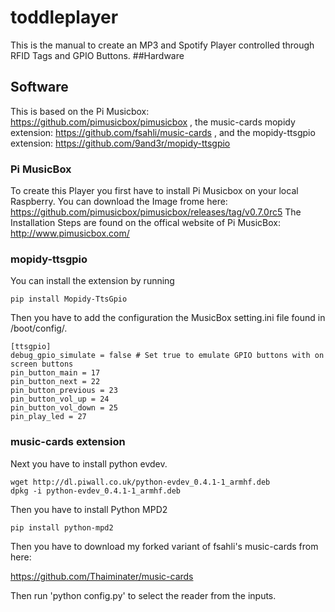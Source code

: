 # toddleplayer
This is the manual to create an MP3 and Spotify Player controlled through RFID Tags and GPIO Buttons. 
##Hardware

## Software
This is based on the Pi Musicbox: https://github.com/pimusicbox/pimusicbox ,
the music-cards mopidy extension: https://github.com/fsahli/music-cards ,
and the mopidy-ttsgpio extension: https://github.com/9and3r/mopidy-ttsgpio

### Pi MusicBox
To create this Player you first have to install Pi Musicbox on your local Raspberry. 
You can download the Image frome here: https://github.com/pimusicbox/pimusicbox/releases/tag/v0.7.0rc5
The Installation Steps are found on the offical website of Pi MusicBox: http://www.pimusicbox.com/

### mopidy-ttsgpio

You can install the extension by running 
```
pip install Mopidy-TtsGpio
```
Then you have to add the configuration  the MusicBox setting.ini file found in /boot/config/.
```
[ttsgpio]
debug_gpio_simulate = false # Set true to emulate GPIO buttons with on screen buttons
pin_button_main = 17
pin_button_next = 22
pin_button_previous = 23
pin_button_vol_up = 24
pin_button_vol_down = 25
pin_play_led = 27
```

### music-cards extension
Next you have to install python evdev. 
```
wget http://dl.piwall.co.uk/python-evdev_0.4.1-1_armhf.deb
dpkg -i python-evdev_0.4.1-1_armhf.deb
```
Then you have to install Python MPD2
```
pip install python-mpd2
```
Then you have to download my forked variant of fsahli's music-cards from here:

https://github.com/Thaiminater/music-cards

Then run 'python config.py' to select the reader from the inputs.
